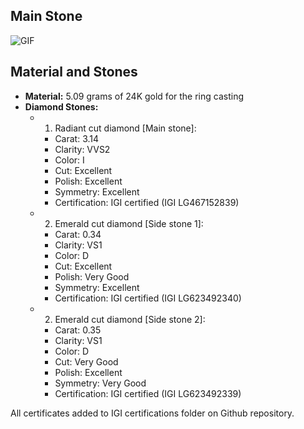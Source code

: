 ## Main Stone

![GIF](https://media.giphy.com/media/v1.Y2lkPTc5MGI3NjExdzQxeXVwNDE1dm43YTI1anpxNXNwZzAwMHE2eWliZGlhc29rMGh3aSZlcD12MV9pbnRlcm5hbF9naWZfYnlfaWQmY3Q9Zw/e0uCXYTwHEN0RuzdzO/source.gif)

## Material and Stones

- **Material:** 5.09 grams of 24K gold for the ring casting
- **Diamond Stones:**
  - 1. Radiant cut diamond [Main stone]:
    - Carat: 3.14
    - Clarity: VVS2
    - Color: I
    - Cut: Excellent
    - Polish: Excellent
    - Symmetry: Excellent
    - Certification: IGI certified  (IGI LG467152839)
  
  - 2. Emerald cut diamond [Side stone 1]:
    - Carat: 0.34
    - Clarity: VS1
    - Color: D
    - Cut: Excellent
    - Polish: Very Good
    - Symmetry: Excellent
    - Certification: IGI certified (IGI LG623492340)

  - 2. Emerald cut diamond [Side stone 2]:
    - Carat: 0.35
    - Clarity: VS1
    - Color: D
    - Cut: Very Good
    - Polish: Excellent
    - Symmetry: Very Good
    - Certification: IGI certified (IGI LG623492339)

All certificates added to IGI certifications folder on Github repository.
